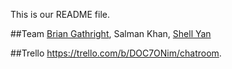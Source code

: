 This is our README file.

##Team
  [Brian Gathright](https://github.com/briangathright), Salman Khan, [Shell Yan](https://github.com/shellyan/)

##Trello
  https://trello.com/b/DOC7ONim/chatroom.

